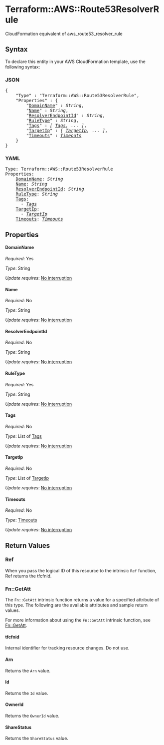 # Terraform::AWS::Route53ResolverRule

CloudFormation equivalent of aws_route53_resolver_rule

## Syntax

To declare this entity in your AWS CloudFormation template, use the following syntax:

### JSON

<pre>
{
    "Type" : "Terraform::AWS::Route53ResolverRule",
    "Properties" : {
        "<a href="#domainname" title="DomainName">DomainName</a>" : <i>String</i>,
        "<a href="#name" title="Name">Name</a>" : <i>String</i>,
        "<a href="#resolverendpointid" title="ResolverEndpointId">ResolverEndpointId</a>" : <i>String</i>,
        "<a href="#ruletype" title="RuleType">RuleType</a>" : <i>String</i>,
        "<a href="#tags" title="Tags">Tags</a>" : <i>[ <a href="tags.md">Tags</a>, ... ]</i>,
        "<a href="#targetip" title="TargetIp">TargetIp</a>" : <i>[ <a href="targetip.md">TargetIp</a>, ... ]</i>,
        "<a href="#timeouts" title="Timeouts">Timeouts</a>" : <i><a href="timeouts.md">Timeouts</a></i>
    }
}
</pre>

### YAML

<pre>
Type: Terraform::AWS::Route53ResolverRule
Properties:
    <a href="#domainname" title="DomainName">DomainName</a>: <i>String</i>
    <a href="#name" title="Name">Name</a>: <i>String</i>
    <a href="#resolverendpointid" title="ResolverEndpointId">ResolverEndpointId</a>: <i>String</i>
    <a href="#ruletype" title="RuleType">RuleType</a>: <i>String</i>
    <a href="#tags" title="Tags">Tags</a>: <i>
      - <a href="tags.md">Tags</a></i>
    <a href="#targetip" title="TargetIp">TargetIp</a>: <i>
      - <a href="targetip.md">TargetIp</a></i>
    <a href="#timeouts" title="Timeouts">Timeouts</a>: <i><a href="timeouts.md">Timeouts</a></i>
</pre>

## Properties

#### DomainName

_Required_: Yes

_Type_: String

_Update requires_: [No interruption](https://docs.aws.amazon.com/AWSCloudFormation/latest/UserGuide/using-cfn-updating-stacks-update-behaviors.html#update-no-interrupt)

#### Name

_Required_: No

_Type_: String

_Update requires_: [No interruption](https://docs.aws.amazon.com/AWSCloudFormation/latest/UserGuide/using-cfn-updating-stacks-update-behaviors.html#update-no-interrupt)

#### ResolverEndpointId

_Required_: No

_Type_: String

_Update requires_: [No interruption](https://docs.aws.amazon.com/AWSCloudFormation/latest/UserGuide/using-cfn-updating-stacks-update-behaviors.html#update-no-interrupt)

#### RuleType

_Required_: Yes

_Type_: String

_Update requires_: [No interruption](https://docs.aws.amazon.com/AWSCloudFormation/latest/UserGuide/using-cfn-updating-stacks-update-behaviors.html#update-no-interrupt)

#### Tags

_Required_: No

_Type_: List of <a href="tags.md">Tags</a>

_Update requires_: [No interruption](https://docs.aws.amazon.com/AWSCloudFormation/latest/UserGuide/using-cfn-updating-stacks-update-behaviors.html#update-no-interrupt)

#### TargetIp

_Required_: No

_Type_: List of <a href="targetip.md">TargetIp</a>

_Update requires_: [No interruption](https://docs.aws.amazon.com/AWSCloudFormation/latest/UserGuide/using-cfn-updating-stacks-update-behaviors.html#update-no-interrupt)

#### Timeouts

_Required_: No

_Type_: <a href="timeouts.md">Timeouts</a>

_Update requires_: [No interruption](https://docs.aws.amazon.com/AWSCloudFormation/latest/UserGuide/using-cfn-updating-stacks-update-behaviors.html#update-no-interrupt)

## Return Values

### Ref

When you pass the logical ID of this resource to the intrinsic `Ref` function, Ref returns the tfcfnid.

### Fn::GetAtt

The `Fn::GetAtt` intrinsic function returns a value for a specified attribute of this type. The following are the available attributes and sample return values.

For more information about using the `Fn::GetAtt` intrinsic function, see [Fn::GetAtt](https://docs.aws.amazon.com/AWSCloudFormation/latest/UserGuide/intrinsic-function-reference-getatt.html).

#### tfcfnid

Internal identifier for tracking resource changes. Do not use.

#### Arn

Returns the <code>Arn</code> value.

#### Id

Returns the <code>Id</code> value.

#### OwnerId

Returns the <code>OwnerId</code> value.

#### ShareStatus

Returns the <code>ShareStatus</code> value.

